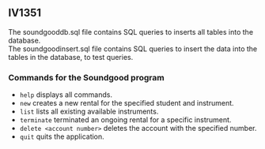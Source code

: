 ## IV1351

The soundgooddb.sql file contains SQL queries to inserts all tables into the database.<br/>
The soundgoodinsert.sql file contains SQL queries to insert the data into the tables in the database, to test queries.

### Commands for the Soundgood program

* `help` displays all commands.
* `new` creates a new rental for the specified student and instrument.
* `list` lists all existing available instruments.
* `terminate` terminated an ongoing rental for a specific instrument.
* `delete <account number>` deletes the account with the specified number.
* `quit` quits the application.
